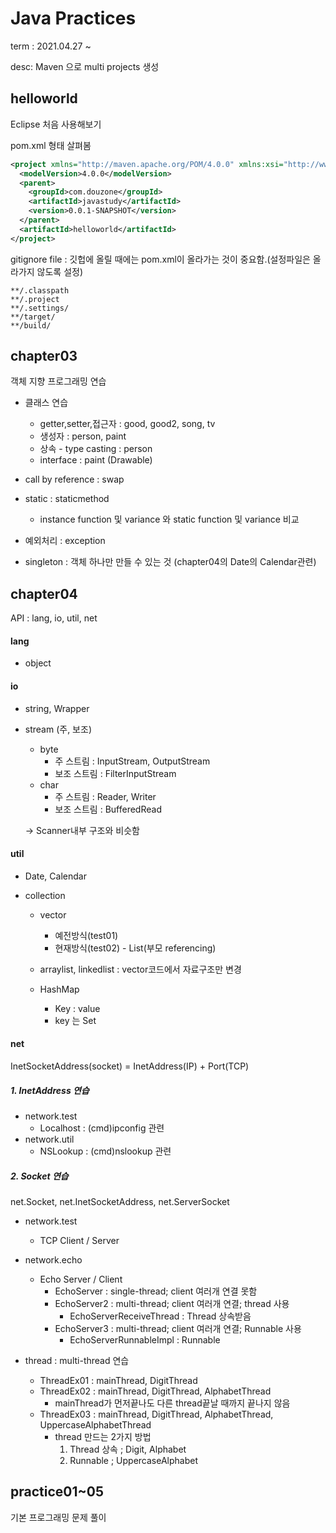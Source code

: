 # Java Practices

term : 2021.04.27 ~ 

desc: Maven 으로 multi projects 생성

## helloworld
Eclipse 처음 사용해보기

pom.xml 형태 살펴봄
```xml
<project xmlns="http://maven.apache.org/POM/4.0.0" xmlns:xsi="http://www.w3.org/2001/XMLSchema-instance" xsi:schemaLocation="http://maven.apache.org/POM/4.0.0 https://maven.apache.org/xsd/maven-4.0.0.xsd">
  <modelVersion>4.0.0</modelVersion>
  <parent>
    <groupId>com.douzone</groupId>
    <artifactId>javastudy</artifactId>
    <version>0.0.1-SNAPSHOT</version>
  </parent>
  <artifactId>helloworld</artifactId>
</project>
```

gitignore file : 깃헙에 올릴 때에는 pom.xml이 올라가는 것이 중요함.(설정파일은 올라가지 않도록 설정)
```
**/.classpath
**/.project
**/.settings/
**/target/
**/build/
```

## chapter03
객체 지향 프로그래밍 연습

* 클래스 연습
	* getter,setter,접근자 : good, good2, song, tv
	* 생성자 : person, paint
	* 상속 - type casting : person
	* interface : paint (Drawable)

* call by reference : swap

* static : staticmethod
	* instance function 및 variance 와 static function 및 variance 비교

* 예외처리 : exception

* singleton : 객체 하나만 만들 수 있는 것 (chapter04의 Date의 Calendar관련)

## chapter04
API : lang, io, util, net

#### lang 

* object

#### io

* string, Wrapper

* stream (주, 보조)
	* byte
		* 주 스트림 : InputStream, OutputStream
		* 보조 스트림 : FilterInputStream
	* char
		* 주 스트림 : Reader, Writer
		* 보조 스트림 : BufferedRead
 
 	-> Scanner내부 구조와 비슷함

#### util

* Date, Calendar

* collection
	* vector
		* 예전방식(test01)
		* 현재방식(test02) - List(부모 referencing)
	* arraylist, linkedlist : vector코드에서 자료구조만 변경
	
	* HashMap
		* Key : value
		* key 는 Set

#### net

InetSocketAddress(socket) = InetAddress(IP) + Port(TCP)

##### 1. InetAddress 연습

* network.test
	* Localhost : (cmd)ipconfig 관련 
* network.util
	* NSLookup : (cmd)nslookup 관련 
	
##### 2. Socket 연습

net.Socket, net.InetSocketAddress, net.ServerSocket

* network.test
	* TCP Client / Server 

* network.echo
	* Echo Server / Client
		* EchoServer : single-thread; client 여러개 연결 못함
		* EchoServer2 : multi-thread; client 여러개 연결; thread 사용
			* EchoServerReceiveThread : Thread 상속받음
		* EchoServer3 : multi-thread; client 여러개 연결; Runnable 사용
			* EchoServerRunnableImpl : Runnable
			
* thread : multi-thread 연습
	* ThreadEx01 : mainThread, DigitThread
	* ThreadEx02 : mainThread, DigitThread, AlphabetThread 
		* mainThread가 먼저끝나도 다른 thread끝날 때까지 끝나지 않음
	* ThreadEx03 : mainThread, DigitThread, AlphabetThread, UppercaseAlphabetThread
		* thread 만드는 2가지 방법
			1. Thread 상속 ; Digit, Alphabet
			2. Runnable ; UppercaseAlphabet
	

## practice01~05
기본 프로그래밍 문제 풀이